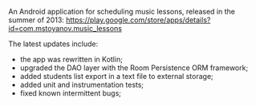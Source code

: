 An Android application for scheduling music lessons, released in the summer of 2013: https://play.google.com/store/apps/details?id=com.mstoyanov.music_lessons

The latest updates include:
- the app was rewritten in Kotlin;
- upgraded the DAO layer with the Room Persistence ORM framework;
- added students list export in a text file to external storage;
- added unit and instrumentation tests;
- fixed known intermittent bugs;